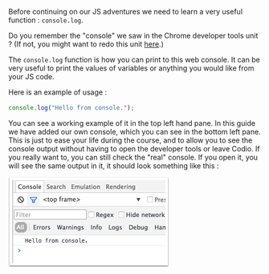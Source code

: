 Before continuing on our JS adventures we need to learn a very useful function : `console.log`.

Do you remember the "console" we saw in the Chrome developer tools unit ? (If not, you might want to redo this unit [here](https://codio.com/home/modules/55e8297420efa43e63fb9d4c/units/55e829bf80f8e32518cc9d5e/).)

The `console.log` function is how you can print to this web console. It can be very useful to print the values of variables or anything you would like from your JS code.

Here is an example of usage :

```javascript
console.log("Hello from console.");
```

You can see a working example of it in the top left hand pane. In this guide we have added our own console, which you can see in the bottom left pane. This is just to ease your life during the course, and to allow you to see the console output without having to open the developer tools or leave Codio. If you really want to, you can still check the "real" console. If you open it, you will see the same output in it, it should look something like this :

![](.guides/img/console-log.png)
